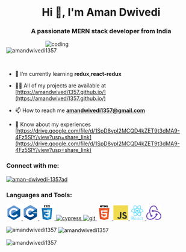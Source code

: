 <h1 align="center">Hi 👋, I'm Aman Dwivedi</h1>
<h3 align="center">A passionate MERN stack developer from India</h3>
<img align = "right" alt = "coding" width = "400px" src = "https://camo.githubusercontent.com/c1dcb74cc1c1835b1d716f5051499a2814c683c806b15f04b0eba492863703e9/68747470733a2f2f63646e2e6472696262626c652e636f6d2f75736572732f3733303730332f73637265656e73686f74732f363538313234332f6176656e746f2e676966"/>

<p align="left"> <img src="https://komarev.com/ghpvc/?username=amandwivedi1357&label=Profile%20views&color=0e75b6&style=flat" alt="amandwivedi1357" /> </p>

<p align="left"> <a href="https://twitter.com/" target="blank"><img src="https://img.shields.io/twitter/follow/?logo=twitter&style=for-the-badge" alt="" /></a> </p>

- 🌱 I’m currently learning **redux,react-redux**

- 👨‍💻 All of my projects are available at [https://amandwivedi1357.github.io/](https://amandwivedi1357.github.io/)

- 📫 How to reach me **amandwivedi1357@gmail.com**

- 📄 Know about my experiences [https://drive.google.com/file/d/1SpD8vpI2MCQD4kZET9t3dMA9-4Fz5SlY/view?usp=share_link](https://drive.google.com/file/d/1SpD8vpI2MCQD4kZET9t3dMA9-4Fz5SlY/view?usp=share_link)

<h3 align="left">Connect with me:</h3>
<p align="left">
<a href="https://linkedin.com/in/aman-dwivedi-1357ad" target="blank"><img align="center" src="https://raw.githubusercontent.com/rahuldkjain/github-profile-readme-generator/master/src/images/icons/Social/linked-in-alt.svg" alt="aman-dwivedi-1357ad" height="30" width="40" /></a>
</p>

<h3 align="left">Languages and Tools:</h3>
<p align="left"> <a href="https://www.cprogramming.com/" target="_blank" rel="noreferrer"> <img src="https://raw.githubusercontent.com/devicons/devicon/master/icons/c/c-original.svg" alt="c" width="40" height="40"/> </a> <a href="https://www.w3schools.com/cpp/" target="_blank" rel="noreferrer"> <img src="https://raw.githubusercontent.com/devicons/devicon/master/icons/cplusplus/cplusplus-original.svg" alt="cplusplus" width="40" height="40"/> </a> <a href="https://www.w3schools.com/css/" target="_blank" rel="noreferrer"> <img src="https://raw.githubusercontent.com/devicons/devicon/master/icons/css3/css3-original-wordmark.svg" alt="css3" width="40" height="40"/> </a> <a href="https://www.cypress.io" target="_blank" rel="noreferrer"> <img src="https://raw.githubusercontent.com/simple-icons/simple-icons/6e46ec1fc23b60c8fd0d2f2ff46db82e16dbd75f/icons/cypress.svg" alt="cypress" width="40" height="40"/> </a> <a href="https://git-scm.com/" target="_blank" rel="noreferrer"> <img src="https://www.vectorlogo.zone/logos/git-scm/git-scm-icon.svg" alt="git" width="40" height="40"/> </a> <a href="https://www.w3.org/html/" target="_blank" rel="noreferrer"> <img src="https://raw.githubusercontent.com/devicons/devicon/master/icons/html5/html5-original-wordmark.svg" alt="html5" width="40" height="40"/> </a> <a href="https://developer.mozilla.org/en-US/docs/Web/JavaScript" target="_blank" rel="noreferrer"> <img src="https://raw.githubusercontent.com/devicons/devicon/master/icons/javascript/javascript-original.svg" alt="javascript" width="40" height="40"/> </a> <a href="https://reactjs.org/" target="_blank" rel="noreferrer"> <img src="https://raw.githubusercontent.com/devicons/devicon/master/icons/react/react-original-wordmark.svg" alt="react" width="40" height="40"/> </a> <a href="https://redux.js.org" target="_blank" rel="noreferrer"> <img src="https://raw.githubusercontent.com/devicons/devicon/master/icons/redux/redux-original.svg" alt="redux" width="40" height="40"/> </a> </p>

<p><img align="left" src="https://github-readme-stats.vercel.app/api/top-langs?username=amandwivedi1357&show_icons=true&locale=en&layout=compact" alt="amandwivedi1357" /></p>

<p>&nbsp;<img align="center" src="https://github-readme-stats.vercel.app/api?username=amandwivedi1357&show_icons=true&locale=en" alt="amandwivedi1357" /></p>

<p><img align="center" src="https://github-readme-streak-stats.herokuapp.com/?user=amandwivedi1357&" alt="amandwivedi1357" /></p>
